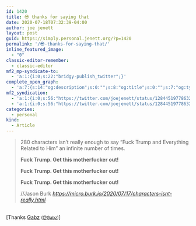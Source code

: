 ```yaml
---
id: 1420
title: 😎 thanks for saying that
date: 2020-07-18T07:32:39-04:00
author: joe jenett
layout: post
guid: https://simply.personal.jenett.org/?p=1420
permalink: '/😎-thanks-for-saying-that/'
inline_featured_image:
  - "0"
classic-editor-remember:
  - classic-editor
mf2_mp-syndicate-to:
  - 'a:1:{i:0;s:22:"bridgy-publish_twitter";}'
complete_open_graph:
  - 'a:7:{s:14:"og:description";s:0:"";s:8:"og:title";s:0:"";s:7:"og:type";s:0:"";s:12:"twitter:card";s:7:"summary";s:15:"twitter:creator";s:0:"";s:19:"twitter:description";s:0:"";s:8:"og:image";s:0:"";}'
mf2_syndication:
  - 'a:1:{i:0;s:56:"https://twitter.com/joejenett/status/1284451977863278592";}'
  - 'a:1:{i:0;s:56:"https://twitter.com/joejenett/status/1284451977863278592";}'
categories:
  - personal
kind:
  - Article
---
```

<blockquote class="quoteback" data-title="" data-author="//Jason Burk" data-avatar="https://micro.blog/Burk/avatar.jpg" cite="https://micro.burk.io/2020/07/17/characters-isnt-really.html">
  <p>
    280 characters isn’t really enough to say “Fuck Trump and Everything Related to Him” an infinite number of times.
  </p> 
  <p>
    <strong>Fuck Trump. Get this motherfucker out!</strong>
  </p> 
  <p>
    <strong>Fuck Trump. Get this motherfucker out!</strong>
  </p>  
  <p>
    <strong>Fuck Trump. Get this motherfucker out!</strong>
  </p><footer>//Jason Burk  
  <cite><a href="https://micro.burk.io/2020/07/17/characters-isnt-really.html">https://micro.burk.io/2020/07/17/characters-isnt-really.html</a></cite></footer>
</blockquote>
<p><br />[Thanks <a href="https://gabz.org/2020/07/17/characters-isnt-really.html" title="">Gabz</a> <small>(<a href="https://micro.blog/gabz" title="">@Gabz</a>)</small>]</p>